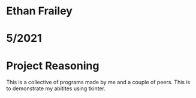 # Ethan Frailey
# 5/2021
# Project Reasoning

This is a collective of programs made by me and a couple of peers. This is to demonstrate my abitites using tkinter. 
